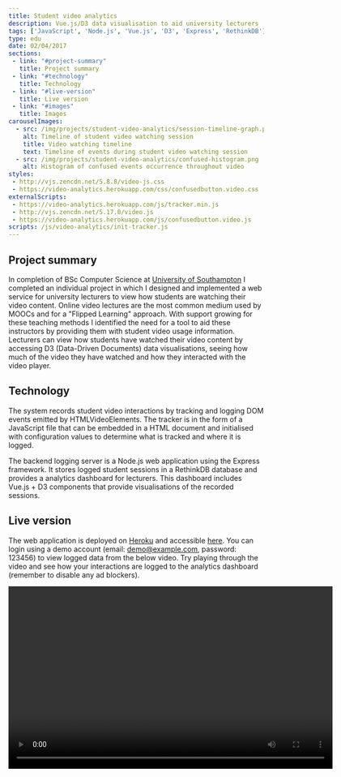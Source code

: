 ```yaml
---
title: Student video analytics
description: Vue.js/D3 data visualisation to aid university lecturers
tags: ['JavaScript', 'Node.js', 'Vue.js', 'D3', 'Express', 'RethinkDB']
type: edu
date: 02/04/2017
sections:
 - link: "#project-summary"
   title: Project summary
 - link: "#technology"
   title: Technology
 - link: "#live-version"
   title: Live version
 - link: "#images"
   title: Images
carouselImages:
  - src: /img/projects/student-video-analytics/session-timeline-graph.png
    alt: Timeline of student video watching session
    title: Video watching timeline
    text: Timeline of events during student video watching session
  - src: /img/projects/student-video-analytics/confused-histogram.png
    alt: Histogram of confused events occurrence throughout video
styles:
 - http://vjs.zencdn.net/5.8.8/video-js.css
 - https://video-analytics.herokuapp.com/css/confusedbutton.video.css
externalScripts:
 - https://video-analytics.herokuapp.com/js/tracker.min.js
 - http://vjs.zencdn.net/5.17.0/video.js
 - https://video-analytics.herokuapp.com/js/confusedbutton.video.js
scripts: /js/video-analytics/init-tracker.js
---
```

## Project summary

In completion of BSc Computer Science at [University of Southampton](https://southampton.ac.uk) I completed an individual project in which I designed and implemented a web service for university lecturers to view how students are watching their video content. Online video lectures are the most common medium used by MOOCs and for a "Flipped Learning" approach. With support growing for these teaching methods I identified the need for a tool to aid these instructors by providing them with student video usage information. Lecturers can view how students have watched their video content by accessing D3 (Data-Driven Documents) data visualisations, seeing how much of the video they have watched and how they interacted with the video player.

## Technology

The system records student video interactions by tracking and logging DOM events emitted by HTMLVideoElements. The tracker is in the form of a JavaScript file that can be embedded in a HTML document and initialised with configuration values to determine what is tracked and where it is logged.

The backend logging server is a Node.js web application using the Express framework. It stores logged student sessions in a RethinkDB database and provides a analytics dashboard for lecturers. This dashboard includes Vue.js + D3 components that provide visualisations of the recorded sessions.

## Live version

The web application is deployed on [Heroku](https://heroku.com) and accessible [here](https://video-analytics.heroku.com). You can login using a demo account (email: demo@example.com, password: 123456) to view logged data from the below video. Try playing through the video and see how your interactions are logged to the analytics dashboard (remember to disable any ad blockers).

<video id="video-player" class="video-js" controls preload="auto" width="640" height="360">
  <source src="/videos/secrets-x-chromosome.mp4"></source>
  <p class="vjs-no-js">
    To view this video please enable JavaScript, and consider upgrading to a web browser that <a href="http://videojs.com/html5-video-support/" target="_blank">supports HTML5 video</a>
  </p>
</video>
